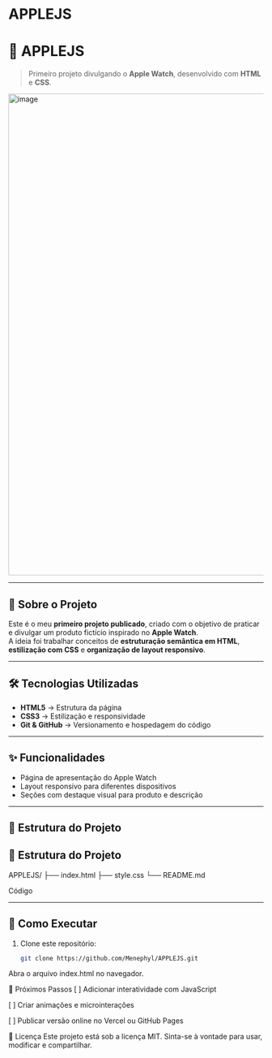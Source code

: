 # APPLEJS
# 🍏 APPLEJS

> Primeiro projeto divulgando o **Apple Watch**, desenvolvido com **HTML** e **CSS**.

<img width="1908" height="949" alt="image" src="https://github.com/user-attachments/assets/cea554e8-5d70-4092-92dc-983da50f144c" />


---

## 📖 Sobre o Projeto
Este é o meu **primeiro projeto publicado**, criado com o objetivo de praticar e divulgar um produto fictício inspirado no **Apple Watch**.  
A ideia foi trabalhar conceitos de **estruturação semântica em HTML**, **estilização com CSS** e **organização de layout responsivo**.

---

## 🛠️ Tecnologias Utilizadas
- **HTML5** → Estrutura da página  
- **CSS3** → Estilização e responsividade  
- **Git & GitHub** → Versionamento e hospedagem do código  

---

## ✨ Funcionalidades
- Página de apresentação do Apple Watch  
- Layout responsivo para diferentes dispositivos  
- Seções com destaque visual para produto e descrição  

---

## 📂 Estrutura do Projeto

## 📂 Estrutura do Projeto
APPLEJS/ ├── index.html ├── style.css └── README.md

Código

---

## 🚀 Como Executar
1. Clone este repositório:
   ```bash
   git clone https://github.com/Menephyl/APPLEJS.git
Abra o arquivo index.html no navegador.

📌 Próximos Passos
[ ] Adicionar interatividade com JavaScript

[ ] Criar animações e microinterações

[ ] Publicar versão online no Vercel ou GitHub Pages

📜 Licença
Este projeto está sob a licença MIT. Sinta-se à vontade para usar, modificar e compartilhar.
